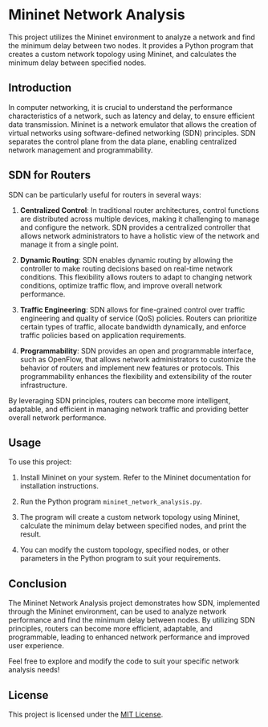 # Mininet Network Analysis

This project utilizes the Mininet environment to analyze a network and find the minimum delay between two nodes. It provides a Python program that creates a custom network topology using Mininet, and calculates the minimum delay between specified nodes.

## Introduction

In computer networking, it is crucial to understand the performance characteristics of a network, such as latency and delay, to ensure efficient data transmission. Mininet is a network emulator that allows the creation of virtual networks using software-defined networking (SDN) principles. SDN separates the control plane from the data plane, enabling centralized network management and programmability.

## SDN for Routers

SDN can be particularly useful for routers in several ways:

1. **Centralized Control**: In traditional router architectures, control functions are distributed across multiple devices, making it challenging to manage and configure the network. SDN provides a centralized controller that allows network administrators to have a holistic view of the network and manage it from a single point.

2. **Dynamic Routing**: SDN enables dynamic routing by allowing the controller to make routing decisions based on real-time network conditions. This flexibility allows routers to adapt to changing network conditions, optimize traffic flow, and improve overall network performance.

3. **Traffic Engineering**: SDN allows for fine-grained control over traffic engineering and quality of service (QoS) policies. Routers can prioritize certain types of traffic, allocate bandwidth dynamically, and enforce traffic policies based on application requirements.

4. **Programmability**: SDN provides an open and programmable interface, such as OpenFlow, that allows network administrators to customize the behavior of routers and implement new features or protocols. This programmability enhances the flexibility and extensibility of the router infrastructure.

By leveraging SDN principles, routers can become more intelligent, adaptable, and efficient in managing network traffic and providing better overall network performance.

## Usage

To use this project:

1. Install Mininet on your system. Refer to the Mininet documentation for installation instructions.

2. Run the Python program `mininet_network_analysis.py`.

3. The program will create a custom network topology using Mininet, calculate the minimum delay between specified nodes, and print the result.

4. You can modify the custom topology, specified nodes, or other parameters in the Python program to suit your requirements.

## Conclusion

The Mininet Network Analysis project demonstrates how SDN, implemented through the Mininet environment, can be used to analyze network performance and find the minimum delay between nodes. By utilizing SDN principles, routers can become more efficient, adaptable, and programmable, leading to enhanced network performance and improved user experience.

Feel free to explore and modify the code to suit your specific network analysis needs!

## License

This project is licensed under the [MIT License](LICENSE).

